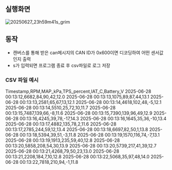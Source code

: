 ## 실행화면
![20250627_23h59m41s_grim](https://github.com/user-attachments/assets/d9f17d49-e313-4217-afc7-67f78d8a97e3)

## 동작
- 캔버스를 통해 받은 can메시지의 CAN ID가 0x600이면 디코딩하여 어떤 센서값인지 출력
- s가 입력되면 프로그램 종료 후 csv파일로 로그 저장

### CSV 파일 예시
Timestamp,RPM,MAP_kPa,TPS_percent,IAT_C,Battery_V
2025-06-28 00:13:12,6682,84,90,42,12.0
2025-06-28 00:13:13,1075,89,87,44,13.1
2025-06-28 00:13:13,2581,65,67,13,12.1
2025-06-28 00:13:14,4618,102,48,-5,12.1
2025-06-28 00:13:14,5510,25,72,10,11.7
2025-06-28 00:13:15,7487,139,66,-8,11.6
2025-06-28 00:13:15,7390,139,96,49,12.9
2025-06-28 00:13:16,4245,39,78,-17,14.3
2025-06-28 00:13:16,1645,35,36,-10,13.4
2025-06-28 00:13:17,4882,135,78,2,11.6
2025-06-28 00:13:17,2785,244,59,12,13.4
2025-06-28 00:13:18,6697,82,50,1,13.8
2025-06-28 00:13:18,5394,39,51,-3,11.8
2025-06-28 00:13:19,1570,116,74,-7,13.1
2025-06-28 00:13:19,1913,235,59,40,12.8
2025-06-28 00:13:20,5858,208,54,30,13.9
2025-06-28 00:13:20,5739,217,41,39,12.7
2025-06-28 00:13:21,4268,79,50,23,13.0
2025-06-28 00:13:21,2208,184,7,10,12.8
2025-06-28 00:13:22,5068,35,97,48,14.0
2025-06-28 00:13:22,7818,210,94,-1,11.8

